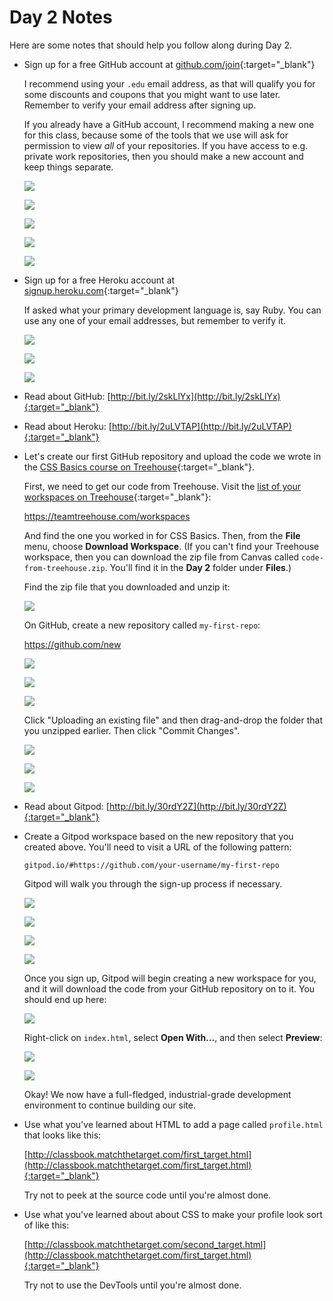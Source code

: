 # Day 2 Notes

Here are some notes that should help you follow along during Day 2.

 - Sign up for a free GitHub account at [github.com/join](https://github.com/join){:target="_blank"}
    
    I recommend using your `.edu` email address, as that will qualify you for some discounts and coupons that you might want to use later. Remember to verify your email address after signing up.

    If you already have a GitHub account, I recommend making a new one for this class, because some of the tools that we use will ask for permission to view _all_ of your repositories. If you have access to e.g. private work repositories, then you should make a new account and keep things separate.

    ![](/assets/1-github-join.png)

    ![](/assets/2-github-plan.png)

    ![](/assets/3-github-survey.png)

    ![](/assets/4-github-complete.png)

    ![](/assets/5-github-verify-email.png)

 - Sign up for a free Heroku account at [signup.heroku.com](https://signup.heroku.com/){:target="_blank"}

    If asked what your primary development language is, say Ruby. You can use any one of your email addresses, but remember to verify it.

    ![](/assets/6-heroku-join.png)

    ![](/assets/7-heroku-verify-email.png)

    ![](/assets/8-heroku-welcome.png)

 - Read about GitHub: [http://bit.ly/2skLlYx](http://bit.ly/2skLlYx){:target="_blank"}
 - Read about Heroku: [http://bit.ly/2uLVTAP](http://bit.ly/2uLVTAP){:target="_blank"}
    
 - Let's create our first GitHub repository and upload the code we wrote in the [CSS Basics course on Treehouse](https://teamtreehouse.com/library/css-basics){:target="_blank"}.

    First, we need to get our code from Treehouse. Visit the [list of your workspaces on Treehouse](https://teamtreehouse.com/workspaces){:target="_blank"}:
    
    https://teamtreehouse.com/workspaces

    And find the one you worked in for CSS Basics. Then, from the **File** menu, choose **Download Workspace**. (If you can't find your Treehouse workspace, then you can download the zip file from Canvas called `code-from-treehouse.zip`. You'll find it in the **Day 2** folder under **Files**.) 

    Find the zip file that you downloaded and unzip it:

    ![](/assets/9-unzip-code.png)

    On GitHub, create a new repository called `my-first-repo`:
    
    https://github.com/new

    ![](/assets/10-github-new.png)

    ![](/assets/11-github-fresh-repo.png)

    ![](/assets/12-github-upload-files.png)

    Click "Uploading an existing file" and then drag-and-drop the folder that you unzipped earlier. Then click "Commit Changes".

    ![](/assets/13-github-upload.png)

    ![](/assets/14-github-processing.png)

    ![](/assets/15-github-committed.png)

 - Read about Gitpod: [http://bit.ly/30rdY2Z](http://bit.ly/30rdY2Z){:target="_blank"}
 - Create a Gitpod workspace based on the new repository that you created above. You'll need to visit a URL of the following pattern:

    ```
    gitpod.io/#https://github.com/your-username/my-first-repo
    ```

    Gitpod will walk you through the sign-up process if necessary.

    ![](/assets/16-gitpod-launch.png)
    
    ![](/assets/17-gitpod-signup-1.png)
    
    ![](/assets/18-gitpod-signup-2.png)
    
    ![](/assets/19-gitpod-signup-3.png)

    Once you sign up, Gitpod will begin creating a new workspace for you, and it will download the code from your GitHub repository on to it. You should end up here:

    ![](/assets/20-gitpod-new-workspace.png)

    Right-click on `index.html`, select **Open With...**, and then select **Preview**:

    ![](/assets/21-gitpod-preview-site.png)

    ![](/assets/22-gitpod-site.png)

    Okay! We now have a full-fledged, industrial-grade development environment to continue building our site.
 
 - Use what you've learned about HTML to add a page called `profile.html` that looks like this:

    [http://classbook.matchthetarget.com/first_target.html](http://classbook.matchthetarget.com/first_target.html){:target="_blank"}

    Try not to peek at the source code until you're almost done.

 - Use what you've learned about about CSS to make your profile look sort of like this:
 
    [http://classbook.matchthetarget.com/second_target.html](http://classbook.matchthetarget.com/first_target.html){:target="_blank"}
    
    Try not to use the DevTools until you're almost done.
